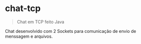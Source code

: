 # chat-tcp
> Chat em TCP feito Java


Chat desenvolvido com 2 Sockets para comunicação de envio de menssagem e arquivos.

